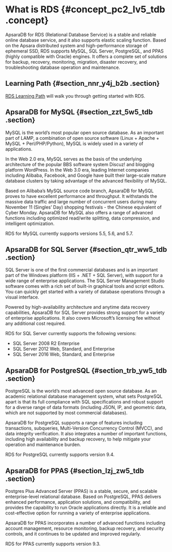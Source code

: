 # What is RDS {#concept_pc2_lv5_tdb .concept}

ApsaraDB for RDS \(Relational Database Service\) is a stable and reliable online database service, and it also supports elastic scaling function. Based on the Apsara distributed system and high-performance storage of ephemeral SSD, RDS supports MySQL, SQL Server, PostgreSQL, and PPAS \(highly compatible with Oracle\) engines. It offers a complete set of solutions for backup, recovery, monitoring, migration, disaster recovery, and troubleshooting database operation and maintenance.

## Learning Path {#section_nnr_y4j_b2b .section}

[RDS Learning Path](https://www.alibabacloud.com/getting-started/learningpath/rds) will walk you through getting started with RDS.

## ApsaraDB for MySQL {#section_zzt_5w5_tdb .section}

MySQL is the world’s most popular open source database. As an important part of LAMP, a combination of open source software \(Linux + Apache + MySQL + Perl/PHP/Python\), MySQL is widely used in a variety of applications.

In the Web 2.0 era, MySQL serves as the basis of the underlying architecture of the popular BBS software system Discuz! and blogging platform WordPress. In the Web 3.0 era, leading Internet companies including Alibaba, Facebook, and Google have built their large-scale mature database clusters by taking advantage of the advanced flexibility of MySQL.

Based on Alibaba’s MySQL source code branch, ApsaraDB for MySQL proves to have excellent performance and throughput. It withstands the massive data traffic and large number of concurrent users during many November 11 \(Singles’ Day\) shopping festivals - the Chinese equivalent of Cyber Monday. ApsaraDB for MySQL also offers a range of advanced functions including optimized read/write splitting, data compression, and intelligent optimization.

RDS for MySQL currently supports versions 5.5, 5.6, and 5.7.

## ApsaraDB for SQL Server {#section_qtr_ww5_tdb .section}

SQL Server is one of the first commercial databases and is an important part of the Windows platform \(IIS + .NET + SQL Server\), with support for a wide range of enterprise applications. The SQL Server Management Studio software comes with a rich set of built-in graphical tools and script editors. You can quickly get started with a variety of database operations through a visual interface.

Powered by high-availability architecture and anytime data recovery capabilities, ApsaraDB for SQL Server provides strong support for a variety of enterprise applications. It also covers Microsoft’s licensing fee without any additional cost required.

RDS for SQL Server currently supports the following versions:

-   SQL Server 2008 R2 Enterprise
-   SQL Server 2012 Web, Standard, and Enterprise
-   SQL Server 2016 Web, Standard, and Enterprise

## ApsaraDB for PostgreSQL {#section_trb_yw5_tdb .section}

PostgreSQL is the world’s most advanced open source database. As an academic relational database management system, what sets PostgreSQL apart is that its full compliance with SQL specifications and robust support for a diverse range of data formats \(including JSON, IP, and geometric data, which are not supported by most commercial databases\).

ApsaraDB for PostgreSQL supports a range of features including transactions, subqueries, Multi-Version Concurrency Control \(MVCC\), and data integrity verification. It also integrates a number of important functions, including high availability and backup recovery, to help mitigate your operation and maintenance burden.

RDS for PostgreSQL currently supports version 9.4.

## ApsaraDB for PPAS {#section_lzj_zw5_tdb .section}

Postgres Plus Advanced Server \(PPAS\) is a stable, secure, and scalable enterprise-level relational database. Based on PostgreSQL, PPAS delivers enhanced performance, application solutions, and compatibility, and provides the capability to run Oracle applications directly. It is a reliable and cost-effective option for running a variety of enterprise applications.

ApsaraDB for PPAS incorporates a number of advanced functions including account management, resource monitoring, backup recovery, and security controls, and it continues to be updated and improved regularly.

RDS for PPAS currently supports version 9.3.

